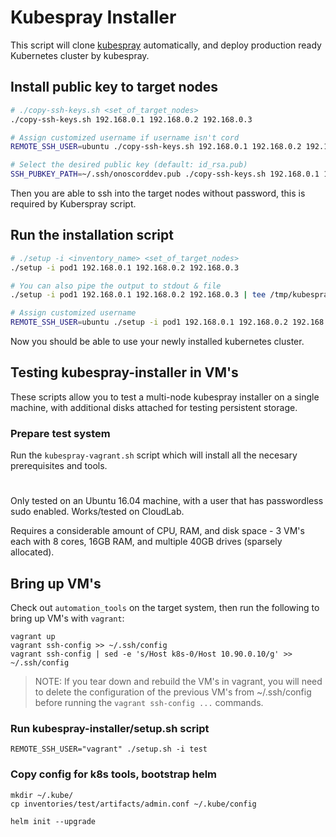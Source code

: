 # Kubespray Installer

This script will clone
[kubespray](https://github.com/kubernetes-sigs/kubespray) automatically, and
deploy production ready Kubernetes cluster by kubespray.

## Install public key to target nodes

```bash
# ./copy-ssh-keys.sh <set_of_target_nodes>
./copy-ssh-keys.sh 192.168.0.1 192.168.0.2 192.168.0.3

# Assign customized username if username isn't cord
REMOTE_SSH_USER=ubuntu ./copy-ssh-keys.sh 192.168.0.1 192.168.0.2 192.168.0.3

# Select the desired public key (default: id_rsa.pub)
SSH_PUBKEY_PATH=~/.ssh/onoscorddev.pub ./copy-ssh-keys.sh 192.168.0.1 192.168.0.2 192.168.0.3
```

Then you are able to ssh into the target nodes without password, this is required by Kuberspray script.

## Run the installation script

```bash
# ./setup -i <inventory_name> <set_of_target_nodes>
./setup -i pod1 192.168.0.1 192.168.0.2 192.168.0.3

# You can also pipe the output to stdout & file
./setup -i pod1 192.168.0.1 192.168.0.2 192.168.0.3 | tee /tmp/kubespray-installer.log

# Assign customized username
REMOTE_SSH_USER=ubuntu ./setup -i pod1 192.168.0.1 192.168.0.2 192.168.0.3
```

Now you should be able to use your newly installed kubernetes cluster.

## Testing kubespray-installer in VM's

These scripts allow you to test a multi-node kubespray installer on a single
machine, with additional disks attached for testing persistent storage.

### Prepare test system

Run the `kubespray-vagrant.sh` script which will install all the necesary
prerequisites and tools.
#
Only tested on an Ubuntu 16.04 machine, with a user that has passwordless sudo
enabled. Works/tested on CloudLab.

Requires a considerable amount of CPU, RAM, and disk space - 3 VM's each with 8
cores, 16GB RAM, and multiple 40GB drives (sparsely allocated).

## Bring up VM's

Check out `automation_tools` on the target system, then run the following to
bring up VM's with `vagrant`:

```shell
vagrant up
vagrant ssh-config >> ~/.ssh/config
vagrant ssh-config | sed -e 's/Host k8s-0/Host 10.90.0.10/g' >> ~/.ssh/config
```

> NOTE: If you tear down and rebuild the VM's in vagrant, you will need to
> delete the configuration of the previous VM's from ~/.ssh/config before
> running the `vagrant ssh-config ...` commands.

### Run kubespray-installer/setup.sh script

```shell
REMOTE_SSH_USER="vagrant" ./setup.sh -i test
```

### Copy config for k8s tools, bootstrap helm

```shell
mkdir ~/.kube/
cp inventories/test/artifacts/admin.conf ~/.kube/config

helm init --upgrade
```
